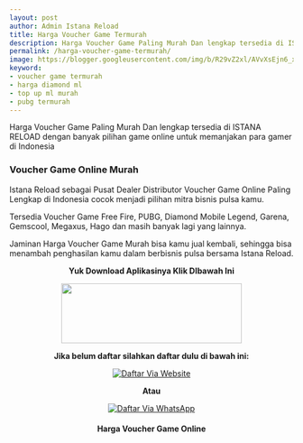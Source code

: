 ```yaml
---
layout: post
author: Admin Istana Reload
title: Harga Voucher Game Termurah
description: Harga Voucher Game Paling Murah Dan lengkap tersedia di ISTANA RELOAD dengan banyak pilihan game online untuk memanjakan para gamer di Indonesia
permalink: /harga-voucher-game-termurah/
image: https://blogger.googleusercontent.com/img/b/R29vZ2xl/AVvXsEjn6_xHOYnj8kg42MTL7GlEBvHsyGQFRzdJGZbfN_w5KvqYMqbyRNfkRSA7p2ig1HKB3_QHP9IBNBjPLS-KX9mAa8gzhv4Z4LxoPTI_kd0Xjzt7KpiqK--_OELjDK_2UrklKz_yeweH3w4QFkw4Lyhl_RxiX6jMLHhG7r39X-dUvFroK60X_VBgN45TJw/s1600/Voucher%20Game%20Istana%20Reload.jpg
keyword: 
- voucher game termurah
- harga diamond ml
- top up ml murah
- pubg termurah
---
```

<p>Harga Voucher Game Paling Murah Dan lengkap tersedia di ISTANA RELOAD dengan banyak pilihan game online untuk memanjakan para gamer di Indonesia</p>
<h3>Voucher Game Online Murah</h3>
<p>Istana Reload sebagai Pusat Dealer Distributor Voucher Game Online Paling Lengkap di Indonesia cocok menjadi pilihan mitra bisnis pulsa kamu.</p>
<p>Tersedia Voucher Game Free Fire, PUBG, Diamond Mobile Legend, Garena, Gemscool, Megaxus, Hago dan masih banyak lagi yang lainnya.</p>
<p>Jaminan Harga Voucher Game Murah bisa kamu jual kembali, sehingga bisa menambah penghasilan kamu dalam berbisnis pulsa bersama Istana Reload.</p>
<p style="text-align: center;"><b>Yuk Download Aplikasinya Klik DIbawah Ini</b></p>
<div class="separator" style="clear: both; text-align: center;"><a href="https://s.id/IRplaystore" style="margin-left: 1em; margin-right: 1em;" target="_blank"><img border="0" data-original-height="165" data-original-width="500" height="106" src="https://blogger.googleusercontent.com/img/b/R29vZ2xl/AVvXsEgtMuLnRz-xIV4WBo7jReAfDNfyQQsWDAKuBNp4r_GKtIiGLhfsvCbtN4sRSMtib5jNVrH1aLorHjelF1cqg5I7xBJrwjG0bHh7eVcfUuGF-_iHbpw2SZ6wkNVdAkeCS4kGC0vj4XpO1RmRpVLNzJ29Z-hasCMLkVqnMLianoz5AdphvtBTgbvw7Ip-w5A/s320/ezgif-2-0ab7bb90e0.gif" width="320" /></a></div>
<p style="text-align: center;"><b>Jika belum daftar silahkan daftar dulu di bawah ini:</b></p>
<div align="center"><a href="javascript:void(0);" onclick="Bukaregis()"><img alt="Daftar Via Website" src="https://blogger.googleusercontent.com/img/b/R29vZ2xl/AVvXsEj80fBU4vz8p8pBqdzlD1B6Gl6RQ0NMiLBHmBW4IO0iCBgEtMM-EGzI5ytvynZj9jjMmySpwuDLjN29M7dBwj3hCuMr2EizfLNBdWaoehQobMTA-dj_ux1NueKa89X8Z7bSP6HSWGWrGTNZO2iQ919VsunpxlL9uHM1zPzjkmogqGzkoDMlh88YOTJCt1w/s250/Picsart_23-12-04_05-04-16-865.png" title="Daftar Via Website" /></a></div>
<p style="text-align: center;"><b>Atau</b></p>
<div align="center"><a href="javascript:void(0);" onclick="openModal()"><img alt="Daftar Via WhatsApp" src="https://gambar.unduh.me/daftarwa.png" title="Daftar Via WhatsApp" /></a></div>
<h4 style="clear: both; text-align: center;">Harga Voucher Game Online<br />
<script src="https://istanareload.co.id/tanggal.js" type="text/javascript"></script></h4><br />
<script src="https://istanareload.co.id/harga.php?type=js&amp;lvl=RS&amp;up=25&amp;cttn=GAME" type="text/javascript"></script>
